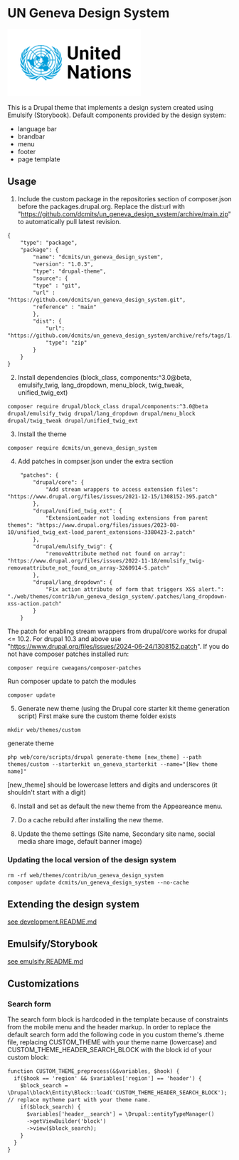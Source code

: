 # UN Geneva Design System
<p><img src="screenshot.png" /></p>

This is a Drupal theme that implements a design system created using Emulsify (Storybook).
Default components provided by the design system:
- language bar
- brandbar
- menu
- footer
- page template

## Usage
1. Include the custom package in the repositories section of composer.json before the packages.drupal.org. Replace the dist:url with "https://github.com/dcmits/un_geneva_design_system/archive/main.zip" to automatically pull latest revision.
```
{
    "type": "package",
    "package": {
        "name": "dcmits/un_geneva_design_system",
        "version": "1.0.3",
        "type": "drupal-theme",
        "source": {
        "type" : "git",
        "url" : "https://github.com/dcmits/un_geneva_design_system.git",
        "reference" : "main"
        },
        "dist": {
            "url": "https://github.com/dcmits/un_geneva_design_system/archive/refs/tags/1.0.3.zip",
            "type": "zip"
        }
    }
}
```
2. Install dependencies (block_class, components:^3.0@beta, emulsify_twig, lang_dropdown, menu_block, twig_tweak, unified_twig_ext)
```
composer require drupal/block_class drupal/components:^3.0@beta drupal/emulsify_twig drupal/lang_dropdown drupal/menu_block drupal/twig_tweak drupal/unified_twig_ext
```
3. Install the theme
```
composer require dcmits/un_geneva_design_system
```
4. Add patches in compser.json under the extra section
```
    "patches": {
        "drupal/core": {
            "Add stream wrappers to access extension files": "https://www.drupal.org/files/issues/2021-12-15/1308152-395.patch"
        },
        "drupal/unified_twig_ext": {
            "ExtensionLoader not loading extensions from parent themes": "https://www.drupal.org/files/issues/2023-08-10/unified_twig_ext-load_parent_extensions-3380423-2.patch"
        },
        "drupal/emulsify_twig": {
            "removeAttribute method not found on array": "https://www.drupal.org/files/issues/2022-11-18/emulsify_twig-removeattribute_not_found_on_array-3260914-5.patch"
        },
        "drupal/lang_dropdown": {
            "Fix action attribute of form that triggers XSS alert.": "./web/themes/contrib/un_geneva_design_system/.patches/lang_dropdown-xss-action.patch"
        }
    }
```
The patch for enabling stream wrappers from drupal/core works for drupal <= 10.2. For drupal 10.3 and above use "https://www.drupal.org/files/issues/2024-06-24/1308152.patch".
If you do not have composer patches installed run:
```
composer require cweagans/composer-patches
```
Run composer update to patch the modules
```
composer update
```
5. Generate new theme (using the Drupal core starter kit theme generation script)
First make sure the custom theme folder exists
```
mkdir web/themes/custom
```
generate theme
```
php web/core/scripts/drupal generate-theme [new_theme] --path themes/custom --starterkit un_geneva_starterkit --name="[New theme name]"
```
[new_theme] should be lowercase letters and digits and underscores (it shouldn't start with a digit)

6. Install and set as default the new theme from the Appeareance menu.

7. Do a cache rebuild after installing the new theme.

8. Update the theme settings (Site name, Secondary site name, social media share image, default banner image)

### Updating the local version of the design system
```
rm -rf web/themes/contrib/un_geneva_design_system
composer update dcmits/un_geneva_design_system --no-cache
```

## Extending the design system

[see development.README.md](development.README.md)

## Emulsify/Storybook

[see emulsify.README.md](emulsify.README.md)

## Customizations
### Search form
The search form block is hardcoded in the template because of constraints from the mobile menu and the header markup.
In order to replace the default search form add the following code in you custom theme's .theme file, replacing CUSTOM_THEME with your theme name (lowercase) and CUSTOM_THEME_HEADER_SEARCH_BLOCK with the block id of your custom block:
```
function CUSTOM_THEME_preprocess(&$variables, $hook) {
  if($hook == 'region' && $variables['region'] == 'header') {
    $block_search = \Drupal\block\Entity\Block::load('CUSTOM_THEME_HEADER_SEARCH_BLOCK'); // replace mytheme part with your theme name.
    if($block_search) {
      $variables['header__search'] = \Drupal::entityTypeManager()
      ->getViewBuilder('block')
      ->view($block_search);
    }
  }
}
```
